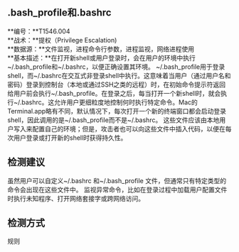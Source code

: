## .bash_profile和.bashrc  
**编号：**T1546.004  
**战术：**提权（Privilege Escalation)  
**数据源：**文件监视，进程命令行参数，进程监视，网络进程使用  
**基本描述：**在打开新shell或用户登录时，会在用户的环境中执行~/.bash_profile和~/.bashrc，以便正确设置其环境。 ~/.bash_profile用于登录shell，而~/.bashrc在交互式非登录shell中执行。这意味着当用户（通过用户名和密码）登录到控制台（本地或通过SSH之类的远程）时，在初始命令提示符返回给用户前会执行~/.bash_profile。在登录之后，每当打开一个新shell时，就会执行~/.bashrc。这允许用户更细粒度地控制何时执行特定命令。Mac的Terminal.app略有不同，默认情况下，每次打开一个新的终端窗口都会启动登录shell，因此调用的是~/.bash_profile而不是~/.bashrc。 这些文件应该由本地用户写入来配置自己的环境；但是，攻击者也可以向这些文件中插入代码，以便在每次用户登录或打开新的shell时获得持久性。  
## 检测建议  
虽然用户可以自定义~/.bashrc 和~/.bash_profile 文件，但通常只有特定类型的命令会出现在这些文件中。 
监视异常命令，比如在登录过程中加载用户配置文件时执行未知程序、打开网络套接字或跨网络访问。  
## 检测方式  
规则